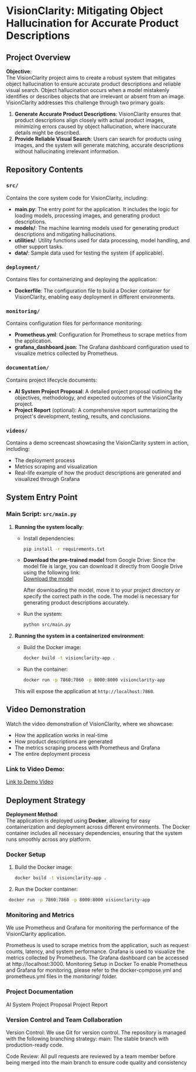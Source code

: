 # VisionClarity: Mitigating Object Hallucination for Accurate Product Descriptions

## Project Overview

**Objective**:  
The VisionClarity project aims to create a robust system that mitigates object hallucination to ensure accurate product descriptions and reliable visual search. Object hallucination occurs when a model mistakenly identifies or describes objects that are irrelevant or absent from an image. VisionClarity addresses this challenge through two primary goals:
1. **Generate Accurate Product Descriptions**: VisionClarity ensures that product descriptions align closely with actual product images, minimizing errors caused by object hallucination, where inaccurate details might be described.
2. **Provide Reliable Visual Search**: Users can search for products using images, and the system will generate matching, accurate descriptions without hallucinating irrelevant information.

## Repository Contents

### `src/`
Contains the core system code for VisionClarity, including:
- **main.py**: The entry point for the application. It includes the logic for loading models, processing images, and generating product descriptions.
- **models/**: The machine learning models used for generating product descriptions and mitigating hallucinations.
- **utilities/**: Utility functions used for data processing, model handling, and other support tasks.
- **data/**: Sample data used for testing the system (if applicable).

### `deployment/`
Contains files for containerizing and deploying the application:
- **Dockerfile**: The configuration file to build a Docker container for VisionClarity, enabling easy deployment in different environments.
  
### `monitoring/`
Contains configuration files for performance monitoring:
- **Prometheus.yml**: Configuration for Prometheus to scrape metrics from the application.
- **grafana_dashboard.json**: The Grafana dashboard configuration used to visualize metrics collected by Prometheus.

### `documentation/`
Contains project lifecycle documents:
- **AI System Project Proposal**: A detailed project proposal outlining the objectives, methodology, and expected outcomes of the VisionClarity project.
- **Project Report** (optional): A comprehensive report summarizing the project's development, testing, results, and conclusions.

### `videos/`
Contains a demo screencast showcasing the VisionClarity system in action, including:
- The deployment process
- Metrics scraping and visualization
- Real-life example of how the product descriptions are generated and visualized through Grafana

## System Entry Point

### Main Script: `src/main.py`

1. **Running the system locally**:
    - Install dependencies:  
      ```bash
      pip install -r requirements.txt
      ```

    - **Download the pre-trained model** from Google Drive:
      Since the model file is large, you can download it directly from Google Drive using the following link:  
      [Download the model](https://drive.google.com/file/d/1Xrpo-fuwqbaeOnKht5V2DSTkPUGzNZUo/view?usp=sharing)

      After downloading the model, move it to your project directory or specify the correct path in the code. The model is necessary for generating product descriptions accurately.

    - Run the system:
      ```bash
      python src/main.py
      ```

2. **Running the system in a containerized environment**:
    - Build the Docker image:
      ```bash
      docker build -t visionclarity-app .
      ```

    - Run the container:
      ```bash
      docker run -p 7860:7860 -p 8000:8000 visionclarity-app
      ```

    This will expose the application at `http://localhost:7860`.
   

## Video Demonstration

Watch the video demonstration of VisionClarity, where we showcase:
- How the application works in real-time
- How product descriptions are generated
- The metrics scraping process with Prometheus and Grafana
- The entire deployment process

### Link to Video Demo:
[Link to Demo Video](path/to/video)

## Deployment Strategy

**Deployment Method**:  
The application is deployed using **Docker**, allowing for easy containerization and deployment across different environments. The Docker container includes all necessary dependencies, ensuring that the system runs smoothly across any platform.

### Docker Setup
1. Build the Docker image:
   ```bash
   docker build -t visionclarity-app .
   ```
2.  Run the Docker container:
   
   ```bash
    docker run -p 7860:7860 -p 8000:8000 visionclarity-app
   ```
### Monitoring and Metrics
We use Prometheus and Grafana for monitoring the performance of the VisionClarity application.

Prometheus is used to scrape metrics from the application, such as request counts, latency, and system performance.
Grafana is used to visualize the metrics collected by Prometheus. The Grafana dashboard can be accessed at http://localhost:3000.
Monitoring Setup in Docker
To enable Prometheus and Grafana for monitoring, please refer to the docker-compose.yml and prometheus.yml files in the monitoring/ folder.

### Project Documentation
AI System Project Proposal
Project Report 

### Version Control and Team Collaboration
Version Control: We use Git for version control. The repository is managed with the following branching strategy:
main: The stable branch with production-ready code.

Code Review: All pull requests are reviewed by a team member before being merged into the main branch to ensure code quality and consistency


